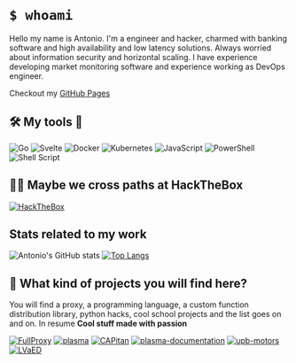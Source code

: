 # `$ whoami`

Hello my name is Antonio. I'm a engineer and hacker, charmed with banking software and high availability and low latency solutions. Always worried about information security and horizontal scaling. I have experience developing market monitoring software and experience working as DevOps engineer.

Checkout my [GitHub Pages](https://shoriwe.github.io/)

## 🛠️ My tools 🔧

![Go](https://img.shields.io/badge/go-%2300ADD8.svg?style=for-the-badge&logo=go&logoColor=white)
![Svelte](https://img.shields.io/badge/svelte-%23f1413d.svg?style=for-the-badge&logo=svelte&logoColor=white)
![Docker](https://img.shields.io/badge/docker-%230db7ed.svg?style=for-the-badge&logo=docker&logoColor=white)
![Kubernetes](https://img.shields.io/badge/kubernetes-%23326ce5.svg?style=for-the-badge&logo=kubernetes&logoColor=white)
![JavaScript](https://img.shields.io/badge/javascript-%23323330.svg?style=for-the-badge&logo=javascript&logoColor=%23F7DF1E)
![PowerShell](https://img.shields.io/badge/PowerShell-%235391FE.svg?style=for-the-badge&logo=powershell&logoColor=white)
![Shell Script](https://img.shields.io/badge/shell_script-%23121011.svg?style=for-the-badge&logo=gnu-bash&logoColor=white)

## 🐱‍💻 Maybe we cross paths at HackTheBox

[![HackTheBox](http://www.hackthebox.eu/badge/image/106709)](https://www.hackthebox.eu/profile/106709)

## Stats related to my work

![Antonio's GitHub stats](https://github-readme-stats.vercel.app/api?username=shoriwe&include_all_commits=true&show_icons=true)
[![Top Langs](https://github-readme-stats.vercel.app/api/top-langs/?username=shoriwe&layout=compact&hide=php)](https://github.com/anuraghazra/github-readme-stats)

## 🤔 What kind of projects you will find here?

You will find a proxy, a programming language, a custom function distribution library, python hacks, cool school projects and the list goes on and on. In resume **Cool stuff made with passion**

[![FullProxy](https://github-readme-stats.vercel.app/api/pin/?show_owner=shoriwe&username=shoriwe&repo=FullProxy)](https://github.com/shoriwe/FullProxy)
[![plasma](https://github-readme-stats.vercel.app/api/pin/?show_owner=shoriwe&username=shoriwe&repo=plasma)](https://github.com/shoriwe/plasma)
[![CAPitan](https://github-readme-stats.vercel.app/api/pin/?show_owner=shoriwe&username=shoriwe&repo=CAPitan)](https://github.com/shoriwe/CAPitan)
[![plasma-documentation](https://github-readme-stats.vercel.app/api/pin/?show_owner=shoriwe&username=shoriwe&repo=plasma-documentation)](https://github.com/shoriwe/plasma-documentation)
[![upb-motors](https://github-readme-stats.vercel.app/api/pin/?show_owner=shoriwe&username=shoriwe&repo=upb-motors)](https://github.com/shoriwe/upb-motors)
[![LVaED](https://github-readme-stats.vercel.app/api/pin/?show_owner=shoriwe&username=shoriwe&repo=LVaED)](https://github.com/shoriwe/LVaED)
